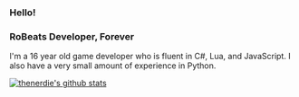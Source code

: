 ### Hello!

### RoBeats Developer, Forever

I'm a 16 year old game developer who is fluent in C#, Lua, and JavaScript. I also have a very small amount of experience in Python.

[![thenerdie's github stats](https://github-readme-stats.vercel.app/api?username=thenerdie)](https://github.com/anuraghazra/github-readme-stats)
